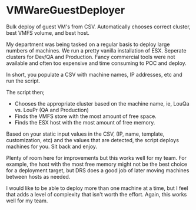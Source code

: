 VMWareGuestDeployer
===================

Bulk deploy of guest VM's from CSV. Automatically chooses correct cluster, best VMFS volume, and best host.

My department was being tasked on a regular basis to deploy large numbers of machines. We run a pretty vanilla installation of ESX. Seperate clusters for Dev/QA and Production. Fancy commercial tools were not available and often too expensive and time consuming to POC and deploy. 

In short, you populate a CSV with machine names, IP addresses, etc and run the script. 

The script then; 
* Chooses the appropriate cluster based on the machine name, ie, LouQa vs. LouPr (QA and Production)
* Finds the VMFS store with the most amount of free space.
* Finds the ESX host with the most amount of free memory.

Based on your static input values in the CSV, (IP, name, template, customization, etc) and the values that are detected, the script deploys machines for you. Sit back and enjoy. 



Plenty of room here for improvements but this works well for my team. For example, the host with the most free memory might not be the best choice for a deployment target, but DRS does a good job of later moving machines between hosts as needed. 

I would like to be able to deploy more than one machine at a time, but I feel that adds a level of complexity that isn't worth the effort. Again, this works well for my team. 
